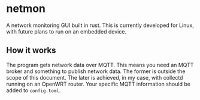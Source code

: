 # netmon

A network monitoring GUI built in rust.
This is currently developed for Linux, with future plans to run on an embedded device.

## How it works
The program gets network data over MQTT.  This means you need an MQTT broker and something to publish network data.  The former is outside the scope of this document.  The later is achieved, in my case, with collectd running on an OpenWRT router.  Your specific MQTT information should be added to `config.toml`.
